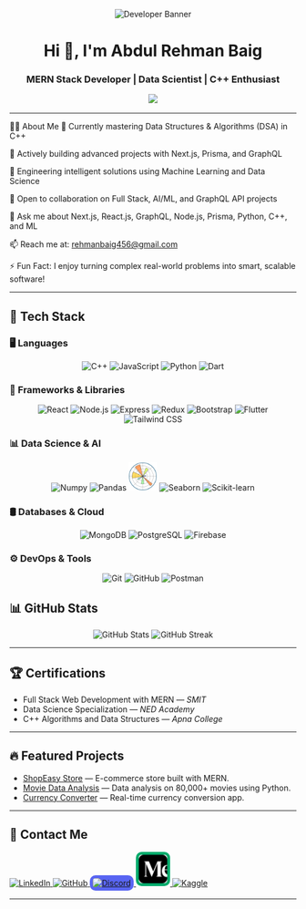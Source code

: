<p align="center">
  <img src="https://user-images.githubusercontent.com/74038190/212749695-a6817c5a-a794-462b-afca-1b5ce7dd5e63.gif" alt="Developer Banner" width="50%" />
</p>

<h1 align="center">Hi 👋, I'm Abdul Rehman Baig</h1>
<h3 align="center">MERN Stack Developer | Data Scientist | C++ Enthusiast</h3>

<p align="center">
  <img src="https://readme-typing-svg.herokuapp.com?color=%2336BCF7&size=24&center=true&vCenter=true&lines=Passionate+Developer;MERN+Stack+Engineer;Data+Science+Explorer;C%2B%2B+DSA+Lover" />
</p>

---

👨‍💻 About Me
🔭 Currently mastering Data Structures & Algorithms (DSA) in C++

🚀 Actively building advanced projects with Next.js, Prisma, and GraphQL

🤖 Engineering intelligent solutions using Machine Learning and Data Science

🤝 Open to collaboration on Full Stack, AI/ML, and GraphQL API projects

💬 Ask me about Next.js, React.js, GraphQL, Node.js, Prisma, Python, C++, and ML

📫 Reach me at: rehmanbaig456@gmail.com

⚡ Fun Fact: I enjoy turning complex real-world problems into smart, scalable software!

---

## 🚀 Tech Stack

### 🖥 Languages

<p align="center">
  <img src="https://cdn.jsdelivr.net/gh/devicons/devicon/icons/cplusplus/cplusplus-original.svg" alt="C++" width="50" height="50"/>
  <img src="https://cdn.jsdelivr.net/gh/devicons/devicon/icons/javascript/javascript-original.svg" alt="JavaScript" width="50" height="50"/>
  <img src="https://cdn.jsdelivr.net/gh/devicons/devicon/icons/python/python-original.svg" alt="Python" width="50" height="50"/>
  <img src="https://cdn.jsdelivr.net/gh/devicons/devicon/icons/dart/dart-original.svg" alt="Dart" width="50" height="50"/>
</p>

### 🧰 Frameworks & Libraries

<p align="center">
  <img src="https://cdn.jsdelivr.net/gh/devicons/devicon/icons/react/react-original.svg" alt="React" width="50" height="50"/>
  <img src="https://cdn.jsdelivr.net/gh/devicons/devicon/icons/nodejs/nodejs-original.svg" alt="Node.js" width="50" height="50"/>
  <img src="https://cdn.jsdelivr.net/gh/devicons/devicon/icons/express/express-original.svg" alt="Express" width="50" height="50"/>
  <img src="https://cdn.jsdelivr.net/gh/devicons/devicon/icons/redux/redux-original.svg" alt="Redux" width="50" height="50"/>
  <img src="https://cdn.jsdelivr.net/gh/devicons/devicon/icons/bootstrap/bootstrap-original.svg" alt="Bootstrap" width="50" height="50"/>
  <img src="https://cdn.jsdelivr.net/gh/devicons/devicon/icons/flutter/flutter-original.svg" alt="Flutter" width="50" height="50"/>
<img src="https://www.vectorlogo.zone/logos/tailwindcss/tailwindcss-icon.svg" alt="Tailwind CSS" width="50" height="50"/>

</p>

### 📊 Data Science & AI

<p align="center">
  <img src="https://cdn.jsdelivr.net/gh/devicons/devicon/icons/numpy/numpy-original.svg" alt="Numpy" width="50" height="50"/>
  <img src="https://cdn.jsdelivr.net/gh/devicons/devicon/icons/pandas/pandas-original.svg" alt="Pandas" width="50" height="50"/>
  <img src="https://raw.githubusercontent.com/devicons/devicon/master/icons/matplotlib/matplotlib-original.svg" alt="Matplotlib" width="50" height="50"/>
  <img src="https://seaborn.pydata.org/_static/logo-wide-lightbg.svg" alt="Seaborn" width="100" height="50"/>
<img src="https://upload.wikimedia.org/wikipedia/commons/0/05/Scikit_learn_logo_small.svg" alt="Scikit-learn" width="50" height="50"/>

</p>

### 🛢 Databases & Cloud

<p align="center">
  <img src="https://cdn.jsdelivr.net/gh/devicons/devicon/icons/mongodb/mongodb-original.svg" alt="MongoDB" width="50" height="50"/>
<img src="https://cdn.jsdelivr.net/gh/devicons/devicon/icons/postgresql/postgresql-original.svg" alt="PostgreSQL" width="50" height="50"/>
  <img src="https://www.vectorlogo.zone/logos/firebase/firebase-icon.svg" alt="Firebase" width="50" height="50"/>
</p>

### ⚙ DevOps & Tools

<p align="center">
  <img src="https://cdn.jsdelivr.net/gh/devicons/devicon/icons/git/git-original.svg" alt="Git" width="50" height="50"/>
  <img src="https://cdn.jsdelivr.net/gh/devicons/devicon/icons/github/github-original.svg" alt="GitHub" width="50" height="50"/>
  <img src="https://cdn.jsdelivr.net/gh/devicons/devicon/icons/postman/postman-original.svg" alt="Postman" width="50" height="50"/>
</p>



## 📊 GitHub Stats

<p align="center">
  <img src="https://github-readme-stats.vercel.app/api?username=abdulrehmanbaig384&show_icons=true&theme=radical" alt="GitHub Stats" />
  <img src="https://github-readme-streak-stats.herokuapp.com/?user=abdulrehmanbaig384&theme=radical" alt="GitHub Streak" />
</p>

---

## 🏆 Certifications

- Full Stack Web Development with MERN — *SMIT*
- Data Science Specialization — *NED Academy*
- C++ Algorithms and Data Structures — *Apna College*

---

## 🔥 Featured Projects

- [ShopEasy Store](https://github.com/AbdulRehmanBaig384/ShopEase-Store) — E-commerce store built with MERN.
- [Movie Data Analysis](https://github.com/AbdulRehmanBaig384/Movie-data-Analysis) — Data analysis on 80,000+ movies using Python.
- [Currency Converter](https://github.com/AbdulRehmanBaig384/Foreign-Exchange-Converter) — Real-time currency conversion app.

---


## 📩 Contact Me

<a href="linkedin.com/in/abdul-rehman-baig-" target="_blank">
  <img src="https://cdn.jsdelivr.net/gh/devicons/devicon/icons/linkedin/linkedin-original.svg" alt="LinkedIn" width="50" height="50"/>
</a>

<a href="https://github.com/AbdulRehmanBaig384" target="_blank">
  <img src="https://cdn.jsdelivr.net/gh/devicons/devicon/icons/github/github-original.svg" alt="GitHub" width="50" height="50"/>
</a>

<a href="https://discord.com/users/yourid" target="_blank">
  <img src="https://raw.githubusercontent.com/simple-icons/simple-icons/develop/icons/discord.svg" alt="Discord" width="50" height="50" style="background-color:#5865F2; padding:5px; border-radius:10px;"/>
</a>


<a href="https://medium.com/@rehmanbaig456" target="_blank">
  <img src="https://raw.githubusercontent.com/simple-icons/simple-icons/develop/icons/medium.svg" alt="Medium" width="50" height="50" style="background-color:#00ab6c; padding:5px; border-radius:10px;"/>
</a>

<a href="https://kaggle.com/yourusername" target="_blank">
  <img src="https://cdn.jsdelivr.net/gh/devicons/devicon/icons/kaggle/kaggle-original.svg" alt="Kaggle" width="50" height="50"/>
</a>

  
---
















